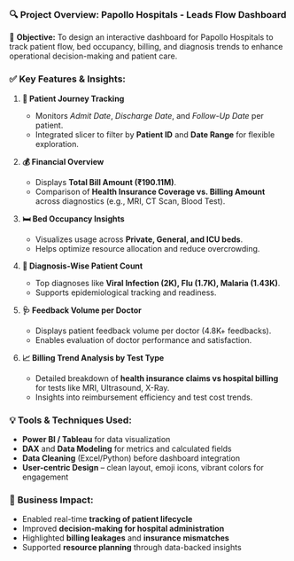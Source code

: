 
### 🔍 **Project Overview: Papollo Hospitals - Leads Flow Dashboard**

📌 **Objective:**
To design an interactive dashboard for Papollo Hospitals to track patient flow, bed occupancy, billing, and diagnosis trends to enhance operational decision-making and patient care.

### ✅ **Key Features & Insights:**

1. **📅 Patient Journey Tracking**

   * Monitors *Admit Date*, *Discharge Date*, and *Follow-Up Date* per patient.
   * Integrated slicer to filter by **Patient ID** and **Date Range** for flexible exploration.

2. **💰 Financial Overview**

   * Displays **Total Bill Amount (₹190.11M)**.
   * Comparison of **Health Insurance Coverage vs. Billing Amount** across diagnostics (e.g., MRI, CT Scan, Blood Test).

3. **🛏️ Bed Occupancy Insights**

   * Visualizes usage across **Private, General, and ICU beds**.
   * Helps optimize resource allocation and reduce overcrowding.

4. **🧾 Diagnosis-Wise Patient Count**

   * Top diagnoses like **Viral Infection (2K), Flu (1.7K), Malaria (1.43K)**.
   * Supports epidemiological tracking and readiness.

5. **🩺 Feedback Volume per Doctor**

   * Displays patient feedback volume per doctor (4.8K+ feedbacks).
   * Enables evaluation of doctor performance and satisfaction.

6. **📈 Billing Trend Analysis by Test Type**

   * Detailed breakdown of **health insurance claims vs hospital billing** for tests like MRI, Ultrasound, X-Ray.
   * Insights into reimbursement efficiency and test cost trends.

### 💡 Tools & Techniques Used:

* **Power BI / Tableau** for data visualization
* **DAX** and **Data Modeling** for metrics and calculated fields
* **Data Cleaning** (Excel/Python) before dashboard integration
* **User-centric Design** – clean layout, emoji icons, vibrant colors for engagement

### 🔄 **Business Impact:**

* Enabled real-time **tracking of patient lifecycle**
* Improved **decision-making for hospital administration**
* Highlighted **billing leakages** and **insurance mismatches**
* Supported **resource planning** through data-backed insights


